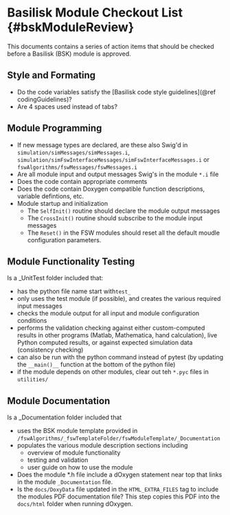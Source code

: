  # Basilisk Module Checkout List {#bskModuleReview}

This documents contains a series of action items that should be checked before a Basilisk (BSK) module is approved.

## Style and Formating
* Do the code variables satisfy the [Basilisk code style guidelines](@ref codingGuidelines)?
* Are 4 spaces used instead of tabs?

## Module Programming
* If new message types are declared, are these also Swig'd in `simulation/simMessages/simMessages.i`, `simulation/simFswInterfaceMessages/simFswInterfaceMessages.i` or `fswAlgorithms/fswMessages/fswMessages.i`
* Are all module input and output messages Swig's in the module `*.i` file
* Does the code contain appropriate comments
* Does the code contain Doxygen compatible function descriptions, variable defintions, etc.
* Module startup and initialization
    * The `SelfInit()` routine should declare the module output messages
    * The `CrossInit()` routine should subscribe to the module input messages
    * The `Reset()` in the FSW modules should reset all the default moudle configuration parameters.

## Module Functionality Testing
Is a _UnitTest folder included that:

* has the python file name start with`test_`
* only uses the test module (if possible), and creates the various required input messages
* checks the module output for all input and module configuration conditions
* performs the validation checking against either custom-computed results in other programs (Matlab, Mathematica, hand calculation), live Python computed results, or against expected simulation data (consistency checking)
* can also be run with the python command instead of pytest (by updating the `__main()__` function at the bottom of the python file)
* if the module depends on other modules, clear out teh `*.pyc` files in `utilities/`
    
## Module Documentation
Is a _Documentation folder included that

* uses the BSK module template provided in `/fswAlgorithms/_fswTemplateFolder/fswModuleTemplate/_Documentation`
* populates the various module description sections including
    * overview of module functionality
    * testing and validation
    * user guide on how to use the module
* Does the module *.h file include a dOxygen statement near top that links in the module `_Documentation` file. 
* Is the `docs/DoxyData` file updated in the `HTML_EXTRA_FILES` tag to include the modules PDF documentation file?  This step copies this PDF into the `docs/html` folder when running dOxygen.

